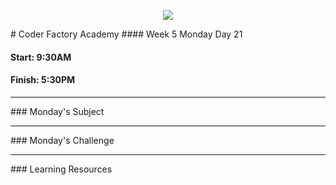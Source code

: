 <p align="center"><img src="https://github.com/coder-factory-academy/cf-guidline-css/blob/master/CFA.png"></p>
# Coder Factory Academy
#### Week 5 Monday Day 21

#### Start: 9:30AM
#### Finish: 5:30PM
<hr>
### Monday's Subject




<hr>
### Monday's Challenge


<hr>
### Learning Resources
